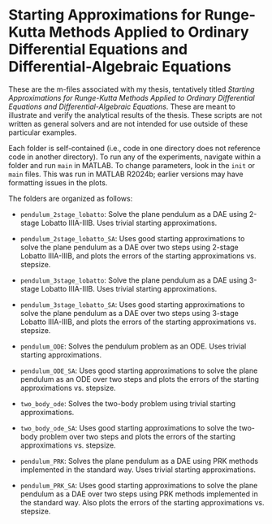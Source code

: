 # Starting Approximations for Runge-Kutta Methods Applied to Ordinary Differential Equations and Differential-Algebraic Equations

These are the m-files associated with my thesis, tentatively titled _Starting Approximations for Runge-Kutta Methods Applied to Ordinary Differential Equations and Differential-Algebraic Equations_.  These are meant to illustrate and verify the analytical results of the thesis.  These scripts are not written as general solvers and are not intended for use outside of these particular examples. 

Each folder is self-contained (i.e., code in one directory does not reference code in another directory).  To run any of the experiments, navigate within a folder and run `main` in MATLAB.  To change parameters, look in the `init` or `main` files.  This was run in MATLAB R2024b; earlier versions may have formatting issues in the plots.

The folders are organized as follows:

- `pendulum_2stage_lobatto`: Solve the plane pendulum as a DAE using 2-stage Lobatto IIIA-IIIB.  Uses trivial starting approximations.

- `pendulum_2stage_lobatto_SA`: Uses good starting approximations to solve the plane pendulum as a DAE over two steps using 2-stage Lobatto IIIA-IIIB, and plots the errors of the starting approximations vs. stepsize.

- `pendulum_3stage_lobatto`: Solve the plane pendulum as a DAE using 3-stage Lobatto IIIA-IIIB.  Uses trivial starting approximations.

- `pendulum_3stage_lobatto_SA`: Uses good starting approximations to solve the plane pendulum as a DAE over two steps using 3-stage Lobatto IIIA-IIIB, and plots the errors of the starting approximations vs. stepsize.

- `pendulum_ODE`: Solves the pendulum problem as an ODE.  Uses trivial starting approximations.

- `pendulum_ODE_SA`: Uses good starting approximations to solve the plane pendulum as an ODE over two steps and plots the errors of the starting approximations vs. stepsize.

- `two_body_ode`: Solves the two-body problem using trivial starting approximations.

- `two_body_ode_SA`: Uses good starting approximations to solve the two-body problem over two steps and plots the errors of the starting approximations vs. stepsize.

- `pendulum_PRK`: Solves the plane pendulum as a DAE using PRK methods implemented in the standard way.  Uses trivial starting approximations.

- `pendulum_PRK_SA`: Uses good starting approximations to solve the plane pendulum as a DAE over two steps using PRK methods implemented in the standard way.  Also plots the errors of the starting approximations vs. stepsize.

